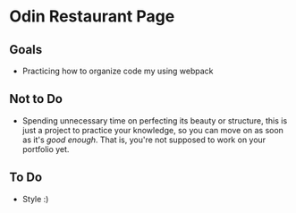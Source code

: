 # Odin Restaurant Page

## Goals

- Practicing how to organize code my using webpack
  
## Not to Do

- Spending unnecessary time on perfecting its beauty or structure, this is just a project to practice your knowledge, so you can move on as soon as it's *good enough*. That is, you're not supposed to work on your portfolio yet.

## To Do

- Style :)
